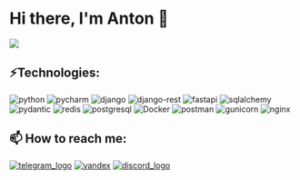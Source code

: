 <h1 align="left">Hi there, I'm Anton 👋</h1>
<div id="header" align="left">
  <img src="https://komarev.com/ghpvc/?username=frostan&style=for-the-badge" />
</div>
<h2 align="left">⚡Technologies:</h2>
<div align="left">
  <img src="https://img.shields.io/badge/Python-FFD43B?style=for-the-badge&logo=python&logoColor=blue" title="python" alt="python"/>
  <img src="https://img.shields.io/badge/pycharm-143?style=for-the-badge&logo=pycharm&logoColor=black&color=black&labelColor=green" title="pycharm" alt="pycharm"/>
  <img src="https://img.shields.io/badge/Django-092E20?style=for-the-badge&logo=django&logoColor=green" title="django" alt="django"/>
  <img src="https://img.shields.io/badge/django%20rest-ff1709?style=for-the-badge&logo=django&logoColor=white" title="django-rest" alt="django-rest"/>
  <img src="https://img.shields.io/badge/fastapi-109989?style=for-the-badge&logo=FASTAPI&logoColor=white" title="fastapi" alt="fastapi"/>
  <img src="https://img.shields.io/badge/SQLAlchemy-008080.svg?style=for-the-badge&logo=SQLAlchemy&logoColor=white" title="sqlalchemy" alt="sqlalchemy"/>
  <img src="https://img.shields.io/badge/Pydantic-E92063?style=for-the-badge&logo=Pydantic&logoColor=white" title="pydantic" alt="pydantic"/>
  <img src="https://img.shields.io/badge/redis-CC0000.svg?&style=for-the-badge&logo=redis&logoColor=white" title="redis" alt="redis"/>
  <img src="https://img.shields.io/badge/PostgreSQL-316192?style=for-the-badge&logo=postgresql&logoColor=white" title="postgresql" alt="postgresql"/>
  <img src="https://img.shields.io/badge/Docker-2CA5E0?style=for-the-badge&logo=docker&logoColor=white" title="Docker" alt="Docker"/>
  <img src="https://img.shields.io/badge/Postman-FF6C37?style=for-the-badge&logo=Postman&logoColor=white" title="postman" alt="postman"/>
  <img src="https://img.shields.io/badge/gunicorn-%298729.svg?style=for-the-badge&logo=gunicorn&logoColor=white" title="gunicorn" alt="gunicorn"/>
  <img src="https://img.shields.io/badge/Nginx-009639?style=for-the-badge&logo=nginx&logoColor=white" title="nginx" alt="nginx"/>
  <img src="" title="" alt=""/>
</div>

<h2 align="left">📫 How to reach me:</h2>
<div align="left">
 <a href="https://t.me/getheup"><img src="https://img.shields.io/badge/Telegram-2CA5E0?style=for-the-badge&logo=telegram&logoColor=white" title="Мой телеграм" alt="telegram_logo"/></a>
 <a href="mailto:tosha.cherckashin@yandex.ru"><img src="https://img.shields.io/badge/-Email-D14836?style=for-the-badge&logo=Gmail&logoColor=white" title="Моя почта" alt="yandex"/></a>
 <a href="https://discord.com/users/frostyan"><img src="https://img.shields.io/badge/Discord-%235865F2.svg?style=for-the-badge&logo=discord&logoColor=white" title="Мой профиль в дискорде" alt="discord_logo"/></a>
</div>

<!--
**frostan/frostan** is a ✨ _special_ ✨ repository because its `README.md` (this file) appears on your GitHub profile.

Here are some ideas to get you started:

- 🔭 I’m currently working on ...
- 🌱 I’m currently learning ...
- 👯 I’m looking to collaborate on ...
- 🤔 I’m looking for help with ...
- 💬 Ask me about ...
- 📫 How to reach me: ...
- 😄 Pronouns: ...
- ⚡ Fun fact: ...
-->
